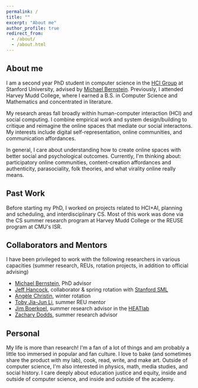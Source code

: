 ```yaml
---
permalink: /
title: ""
excerpt: "About me"
author_profile: true
redirect_from: 
  - /about/
  - /about.html
---
```


## About me
I am a second year PhD student in computer science in the [HCI Group](https://hci.stanford.edu/) at Stanford University, advised by [Michael Bernstein](https://hci.stanford.edu/msb/). Previously, I attended Harvey Mudd College, where I earned a B.S. in Computer Science and Mathematics and concentrated in literature.

My research areas fall broadly within human-computer interaction (HCI) and social computing. I combine empirical work and system design/building to critique and reimagine the online spaces that mediate our social interactons. My interests include digital self-representation, online communities, and communication affordances. 

In general, I care about understanding how to create online spaces with better social and psychological outcomes. Currently, I'm thinking about: participatory online communities, content-creation affordances and authenticity, parasociality, folk theories, and what virality online really means.


## Past Work
Before starting my PhD, I worked on projects related to HCI+AI, planning and scheduling, and interdisciplinary CS. Most of this work was done via the CS summer research program at Harvey Mudd College or the REUSE program at CMU's ISR.

## Collaborators and Mentors

I have been privileged to work with the following researchers in various capacities (summer research, REUs, rotation projects, in addition to official advising)
- [Michael Bernstein](https://hci.stanford.edu/msb/), PhD advisor
- [Jeff Hancock](https://comm.stanford.edu/faculty-hancock/), collaborator & spring rotation with [Stanford SML](https://sml.stanford.edu/)
- [Angèle Christin](http://www.angelechristin.com/), winter rotation
- [Toby Jia-Jun Li](https://toby.li/), summer REU mentor
- [Jim Boerkoel](https://www.cs.hmc.edu/~boerkoel/), summer research advisor in the [HEATlab](https://www.cs.hmc.edu/HEAT/)
- [Zachary Dodds](https://www.cs.hmc.edu/~dodds/), summer research advisor

## Personal
My life is more than research! I'm a fan of a lot of things and am probably a little too immersed in popular and fan culture. I love to bake (and sometimes share the product with my lab), cook, read, write, and make art. Outside of computer science, I'm also interested in physics, math, media studies, and social history. I care deeply about education justice and equity, inside and outside of computer science, and inside and outside of the academy. 
